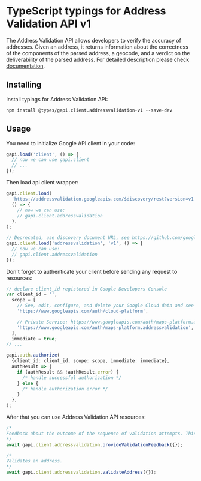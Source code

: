 # TypeScript typings for Address Validation API v1

The Address Validation API allows developers to verify the accuracy of addresses. Given an address, it returns information about the correctness of the components of the parsed address, a geocode, and a verdict on the deliverability of the parsed address.
For detailed description please check [documentation](https://developers.google.com/maps/documentation/addressvalidation).

## Installing

Install typings for Address Validation API:

```
npm install @types/gapi.client.addressvalidation-v1 --save-dev
```

## Usage

You need to initialize Google API client in your code:

```typescript
gapi.load('client', () => {
  // now we can use gapi.client
  // ...
});
```

Then load api client wrapper:

```typescript
gapi.client.load(
  'https://addressvalidation.googleapis.com/$discovery/rest?version=v1',
  () => {
    // now we can use:
    // gapi.client.addressvalidation
  },
);
```

```typescript
// Deprecated, use discovery document URL, see https://github.com/google/google-api-javascript-client/blob/master/docs/reference.md#----gapiclientloadname----version----callback--
gapi.client.load('addressvalidation', 'v1', () => {
  // now we can use:
  // gapi.client.addressvalidation
});
```

Don't forget to authenticate your client before sending any request to resources:

```typescript
// declare client_id registered in Google Developers Console
var client_id = '',
  scope = [
    // See, edit, configure, and delete your Google Cloud data and see the email address for your Google Account.
    'https://www.googleapis.com/auth/cloud-platform',

    // Private Service: https://www.googleapis.com/auth/maps-platform.addressvalidation
    'https://www.googleapis.com/auth/maps-platform.addressvalidation',
  ],
  immediate = true;
// ...

gapi.auth.authorize(
  {client_id: client_id, scope: scope, immediate: immediate},
  authResult => {
    if (authResult && !authResult.error) {
      /* handle successful authorization */
    } else {
      /* handle authorization error */
    }
  },
);
```

After that you can use Address Validation API resources: <!-- TODO: make this work for multiple namespaces -->

```typescript
/*
Feedback about the outcome of the sequence of validation attempts. This should be the last call made after a sequence of validation calls for the same address, and should be called once the transaction is concluded. This should only be sent once for the sequence of `ValidateAddress` requests needed to validate an address fully.
*/
await gapi.client.addressvalidation.provideValidationFeedback({});

/*
Validates an address.
*/
await gapi.client.addressvalidation.validateAddress({});
```
